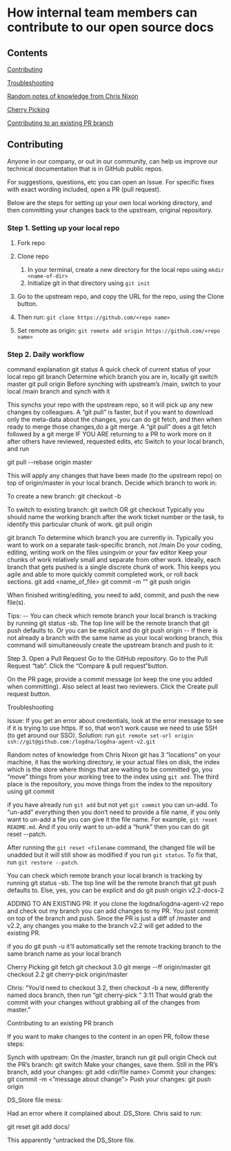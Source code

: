 # How internal team members can contribute to our  open source docs

## Contents

[Contributing](#contributing)

[Troubleshooting](#troubleshooting)

[Random notes of knowledge from Chris Nixon](random-notes-of-knowledge)

[Cherry Picking](#cherry-picking)

[Contributing to an existing PR branch](#contributing-to-an-existing-branch)

## Contributing

Anyone in our company, or out in our community, can help us improve our technical documentation that is in GitHub public repos. 

For suggestions, questions, etc you can open an Issue. 
For specific fixes with exact wording included, open a PR (pull request).

Below are the steps for setting up your own local working directory, and then committing your changes back to the upstream, original repository.

### Step 1. Setting up your local repo
1. Fork repo 
2. Clone repo
   1. In your terminal, create a new directory for the local repo using `mkdir <name-of-dir>`
   2. Initialize git in that directory using `git init`

6. Go to the upstream repo, and copy the URL for the repo, using the Clone button.

7. Then run: `git clone https://github.com/<repo name>`

8. Set remote as origin: `git remote add origin https://github.com/<repo name>`




### Step 2. Daily workflow

command
explanation
git status
A quick check of current status of your local repo
git branch
Determine which branch you are in, locally
git switch master
git pull origin
Before synching with upstream’s /main, switch to your local /main branch and synch with it

This synchs your repo with the upstream repo, so it will pick up any new changes by colleagues. A “git pull” is faster, but if you want to download only the meta-data about the changes, you can do git fetch, and then when ready to merge those changes,do a git merge. A “git pull” does a git fetch followed by a git merge
IF YOU ARE returning to a PR to work more on it after others have reviewed, requested edits, etc
Switch to your local branch, and run

git pull --rebase origin master

This will apply any changes that have been made (to the upstream repo) on top of origin/master in your local branch.
Decide which branch to work in:

To create a new branch:
git checkout -b <name of new branch>

To switch to existing branch:
git switch <name of branch>
OR
git checkout <name of branch>
Typically you should name the working branch after the work ticket number or the task, to identify this particular chunk of work.
git pull origin <branch name>


git branch
To determine which branch you are currently in. Typically you want to work on a separate task-specific branch, not /main
Do your coding, editing, writing work on the files usingvim or your fav editor
Keep your chunks of work relatively small and separate from other work. Ideally, each branch that gets pushed is a single discrete chunk of work. This keeps you agile and able to more quickly commit completed work, or roll back sections.
git add <name_of_file>
git commit -m “<your message enclosed in quotation marks>”
git push origin <branch name>


When finished writing/editing, you need to  add, commit, and push the new file(s). 

Tips:
-- You can check which remote branch your local branch is tracking by running git status -sb. The top line will be the remote branch that git push defaults to. Or you can be explicit and do git push origin <branch name>
-- If there is not already a branch with the same name as your local working branch, this command will simultaneously create the upstream branch and push to it: 


 <your-branch-name>






Step 3. Open a Pull Request
Go to the GitHub repository.
Go to the Pull Request “tab”.
Click the “Compare & pull request”button.





On the PR page, provide a commit message (or keep the one you added when committing). Also select at least two reviewers.
Click the Create pull request button.



Troubleshooting

Issue: If you get an error about credentials, look at the error message to see if it is trying to use https. If so, that won’t work cause we need to use SSH (to get around our SSO).
Solution: run `git remote set-url origin ssh://git@github.com:/logdna/logdna-agent-v2.git`

Random notes of knowledge from Chris Nixon
git has 3 “locations” on your machine, it has the working directory, ie your actual files on disk, the index which is the store where things that are waiting to be committed go, you “move” things from your working tree to the index using `git add`. The third place is the repository, you move things from the index to the repository using git commit
 
if you have already run `git add` but not yet `git commit` you can un-add. To “un-add” everything then you don’t need to provide a file name, if you only want to un-add a file you can give it the file name. For example, `git reset README.md`. And if you only want to un-add a “hunk” then you can do git reset --patch.
 
After running the `git reset <filename` command, the changed file will be unadded but it will still show as modified if you run `git status`. To fix that, run `git restore --patch`.
 
You can check which remote branch your local branch is tracking by running git status -sb. The top line will be the remote branch that git push defaults to. Else, yes, you can be explicit and do git push origin v2.2-docs-2 
 
ADDING TO AN EXISTING PR: If you clone the logdna/logdna-agent-v2 repo and check out my branch you can add changes to my PR. You just commit on top of the branch and push. Since the PR is just a diff of /master and v2.2, any changes you make to the branch v2.2 will get added to the existing PR.
 
if you do git push -u  it’ll automatically set the remote tracking branch to the same branch name as your local branch
 
Cherry Picking
git fetch
git checkout 3.0
git merge --ff origin/master
git checkout 2.2
git cherry-pick origin/master
 
Chris: “You’d need to checkout 3.2, then checkout -b a new, differently named docs branch, then run “git cherry-pick <name of your original docs branch>”
3:11
That would grab the commit with your changes without grabbing all of the changes from master.”
 
Contributing to an existing PR branch
 
If you want to make changes to the content in an open PR, follow these steps:
 
Synch with upstream:
On the /master, branch run git pull origin
Check out the PR’s branch: git switch <branch name>
Make your changes, save them.
Still in the PR’s branch, add your changes: git add <dir/file name>
Commit your changes: git commit -m <”message about change”>
Push your changes: git push origin <branch name>
 
DS_Store file mess:

Had an error where it complained about .DS_Store. Chris said to run:

git reset
git add docs/
 
This apparently “untracked the DS_Store file.

 
 
 


